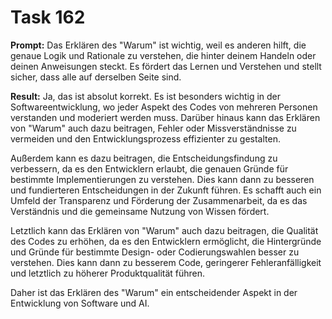 # Task 162

**Prompt:** Das Erklären des "Warum" ist wichtig, weil es anderen hilft, die genaue Logik und Rationale zu verstehen, die hinter deinem Handeln oder deinen Anweisungen steckt. Es fördert das Lernen und Verstehen und stellt sicher, dass alle auf derselben Seite sind.

**Result:**
Ja, das ist absolut korrekt. Es ist besonders wichtig in der Softwareentwicklung, wo jeder Aspekt des Codes von mehreren Personen verstanden und moderiert werden muss. Darüber hinaus kann das Erklären von "Warum" auch dazu beitragen, Fehler oder Missverständnisse zu vermeiden und den Entwicklungsprozess effizienter zu gestalten. 

Außerdem kann es dazu beitragen, die Entscheidungsfindung zu verbessern, da es den Entwicklern erlaubt, die genauen Gründe für bestimmte Implementierungen zu verstehen. Dies kann dann zu besseren und fundierteren Entscheidungen in der Zukunft führen. Es schafft auch ein Umfeld der Transparenz und Förderung der Zusammenarbeit, da es das Verständnis und die gemeinsame Nutzung von Wissen fördert. 

Letztlich kann das Erklären von "Warum" auch dazu beitragen, die Qualität des Codes zu erhöhen, da es den Entwicklern ermöglicht, die Hintergründe und Gründe für bestimmte Design- oder Codierungswahlen besser zu verstehen. Dies kann dann zu besserem Code, geringerer Fehleranfälligkeit und letztlich zu höherer Produktqualität führen. 

Daher ist das Erklären des "Warum" ein entscheidender Aspekt in der Entwicklung von Software und AI.
